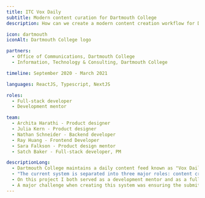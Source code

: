 ```yaml
---
title: ITC Vox Daily
subtitle: Modern content curation for Dartmouth College
description: How can we create a modern content creation workflow for Dartmouth College that can handle curating, approving, and rendering submitted daily college content?

icon: dartmouth
iconAlt: Dartmouth College logo

partners:
  - Office of Communications, Dartmouth College
  - Information, Technology & Consulting, Dartmouth College

timeline: September 2020 - March 2021

languages: ReactJS, Typescript, NextJS

roles:
  - Full-stack developer
  - Development mentor

team:
  - Archita Harathi - Product designer
  - Julia Kern - Product designer
  - Nathan Schneider - Backend developer
  - Ray Huang - Frontend Developer
  - Sara Falkson - Product design mentor
  - Satch Baker - Full-stack developer, PM

descriptionLong:
  - Dartmouth College maintains a daily content feed known as "Vox Daily" that delivers current college events directly to students' inboxes. The current system is highly outdated and only supports ASCII content. The college reached out to my team to recreate the system to support a modern content creation and approval workflow.
  - "The current system is separated into three major roles: content creators, content moderators, and content consumers. Content creators include staff and faculty of the college, and are able to write and submit short-form stories or events for inclusion in the daily releases. Content moderators will then approve or reject each submission, and organize daily releases. Once a release has been approved, content consumers can then view the content either in email form or online."
  - On this project I both served as a development mentor and as a full-stack developer. I worked with the PM and partners to convert the design requirements into features, and work with the developers to implement the features.
  - A major challenge when creating this system was ensuring the submitted information was generated into email markdown that could be rendered on all major email clients. This was very important to the partner, and as such consumed a singificant amount of time during development. We initially tried using React to render the content into raw HTML, but this ultimately turned out to be too complex. I ended up implementing a custom email generator engine that took the generated content from the system's rich text editor and mapped each block (think h1) into a corresponding HTML element. This approach was especially complex since <div> elements are generally not supported by email clients, and as such we were required to make generous use of the <table> HTML element.
---
```

